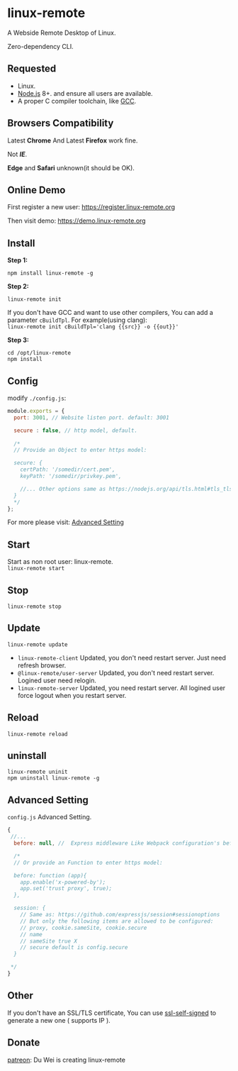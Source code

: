 # linux-remote
A Webside Remote Desktop of Linux.

Zero-dependency CLI.
## Requested
- Linux.
- [Node.js](https://nodejs.org) 8+. and ensure all users are available.
- A proper C compiler toolchain, like [GCC](https://gcc.gnu.org/).
## Browsers Compatibility
Latest **Chrome** And Latest **Firefox** work fine. 

Not ___IE___.

**Edge** and **Safari** unknown(it should be OK).

## Online Demo
First register a new user: 
https://register.linux-remote.org

Then visit demo:
https://demo.linux-remote.org

## Install
**Step 1:**

`npm install linux-remote -g`

**Step 2:**

`linux-remote init`

If you don't have GCC and want to use other compilers, You can add a parameter `cBuildTpl`. For example(using clang):<br>
`linux-remote init cBuildTpl='clang {{src}} -o {{out}}'`

**Step 3:**
```
cd /opt/linux-remote
npm install
```
## Config

modify `./config.js`:
```js
module.exports = {
  port: 3001, // Website listen port. default: 3001

  secure : false, // http model, default.
  
  /*
  // Provide an Object to enter https model: 

  secure: {
    certPath: '/somedir/cert.pem',
    keyPath: '/somedir/privkey.pem', 

    //... Other options same as https://nodejs.org/api/tls.html#tls_tls_createsecurecontext_options
  }
  */
};
```
For more please visit: [Advanced Setting](#advanced-setting.md)

## Start 
Start as non root user: linux-remote.<br>
`linux-remote start`
## Stop 
`linux-remote stop`

## Update 
`linux-remote update`
- `linux-remote-client` Updated, you don't need restart server. Just need refresh browser.
- `@linux-remote/user-server` Updated, you don't need restart server. Logined user need relogin.
- `linux-remote-server` Updated, you need restart server.  All logined user force logout when you restart server.

## Reload 
`linux-remote reload`
<!--
## hotload 
`linux-remote hotload`
-->
## uninstall 
```
linux-remote uninit
npm uninstall linux-remote -g
```

## Advanced Setting
`config.js` Advanced Setting.
```js
{
 //...
  before: null, //  Express middleware Like Webpack configuration's before. default: null.

  /*
  // Or provide an Function to enter https model: 

  before: function (app){
    app.enable('x-powered-by');
    app.set('trust proxy', true);
  },

  session: {
    // Same as: https://github.com/expressjs/session#sessionoptions
    // But only the following items are allowed to be configured:
    // proxy, cookie.sameSite, cookie.secure
    // name
    // sameSite true X
    // secure default is config.secure
  }

 */
}

```
## Other
<!--Configured with SSL certificate, your connection ( https and wss ) is secure. And you don't need verifying the Host Key first time like SSH.-->
If you don't have an SSL/TLS certificate, You can use [ssl-self-signed](https://github.com/linux-remote/ssl-self-signed) to generate a new one ( supports IP ).

## Donate
[patreon](https://www.patreon.com/hezedu): Du Wei is creating linux-remote

<!-- | Paypal | AliPay | WechatPay |
| ------------- | ------------- | ------------- |
| <a href="https://www.paypal.me/hezedu" target="_blank"><img src="https://www.paypalobjects.com/webstatic/paypalme/images/pp_logo_small.png" width="150"></a> | <img src="https://github.com/hezedu/SomethingBoring/blob/master/pay/alipay.png?raw=true&v=2" width="150"> | <img src="https://github.com/hezedu/SomethingBoring/blob/master/pay/wxpay.png?raw=true&v=2" width="150"> -->

